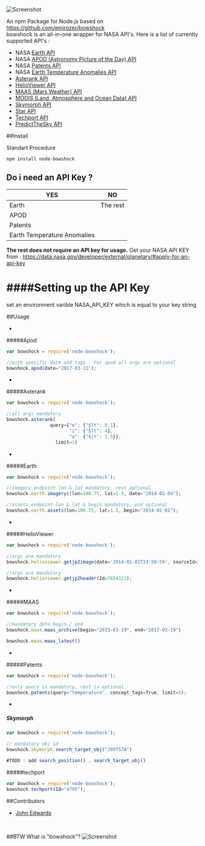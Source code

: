 ![Screenshot](https://raw.githubusercontent.com/emirozer/bowshock/master/docs/bowshock2.png)

An npm Package for Node.js based on https://github.com/emirozer/bowshock
<br/>
bowshock is an all-in-one wrapper for NASA API's.
Here is a list of currently supported API's :

* NASA [Earth API](https://api.nasa.gov/api.html#earth)
* NASA [APOD (Astronomy Picture of the Day) API](https://api.nasa.gov/api.html#apod)
* NASA [Patents API](https://api.nasa.gov/api.html#patents)
* NASA [Earth Temperature Anomalies API](https://api.nasa.gov/api.html#earth-temperature-anomalies)
* [Asterank API](http://www.asterank.com/api)
* [HelioViewer API](http://helioviewer.org/api/docs/v1/)
* [MAAS (Mars Weather) API](http://marsweather.ingenology.com/#get_started)
* [MODIS (Land, Atmosphere and Ocean Data) API](http://daac.ornl.gov/MODIS/MODIS-menu/modis_webservice.html)
* [Skymorph API](http://www.asterank.com/skymorph)
* [Star API](http://hacktheuniverse.github.io/star-api/)
* [Techport API](https://data.nasa.gov/developer/external/techport/techport-api.pdf)
* [PredictTheSky API](http://predictthesky.org/developers.html)

##Install

Standart Procedure

	npm install node-bowshock

## Do i need an API Key ?

YES    | NO
------   |----
Earth  |The rest
APOD |
Patents |
Earth Temperature Anomalies|

**The rest does not require an API key for usage.**
Get your NASA API KEY from : https://data.nasa.gov/developer/external/planetary/#apply-for-an-api-key

####Setting up the API Key
===================
set an environment varible NASA_API_KEY which is equal to your key string


##Usage

-
#####Apod
```javascript
var bowshock = require('node-bowshock');

//with specific date and tags - For apod all args are optional
bowshock.apod(date="2017-03-11");

```

-
#####Asterank
```javascript
var bowshock = require('node-bowshock');

//all args mandatory
bowshock.asterank(
            	query={"e": {"$lt": 0.1},
               	       "i": {"$lt": 4},
                       "a": {"$lt": 1.5}},
                  limit=1)

```


-
#####Earth
```javascript
var bowshock = require('node-bowshock');

//imagery endpoint lon & lat mandatory, rest optional
bowshock.earth.imagery((lon=100.75, lat=1.5, date="2014-02-04");

//assets endpoint lon & lat & begin mandatory, end optional
bowshock.earth.assets(lon=100.75, lat=1.5, begin="2014-02-01");
```

-
#####HelioViewer
```javascript
var bowshock = require('node-bowshock');

//args are mandatory
bowshock.helioviewer.getjp2image(date='2014-01-01T23:59:59', sourceId=14);

//args are mandatory
bowshock.helioviewer.getjp2header(Id=7654321);

```


-
#####MAAS
```javascript
var bowshock = require('node-bowshock');

//mandatory date begin / end
bowshock.maas.maas_archive(begin="2015-03-19", end="2017-03-19")

bowshock.maas.maas_latest()

```

-
#####Patents
```javascript
var bowshock = require('node-bowshock');

//only query is mandatory, rest is optional
bowshock.patents(query="temperature", concept_tags=True, limit=5);

```
-
##### Skymorph
```javascript
var bowshock = require('node-bowshock');

// mandatory obj id
bowshock.skymorph.search_target_obj("J99TS7A")

#TODO : add search_position() , search_target_obj()

```
#####techport
```javascript
var bowshock = require('node-bowshock');
bowshock.techport(Id="4795");

```
##Contributors

* [John Edwards](https://github.com/javajohnhub)
<br>

##BTW What is "bowshock"?
![Screenshot](https://raw.githubusercontent.com/emirozer/bowshock/master/docs/bowshock.jpg)
